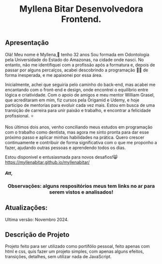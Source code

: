 <h1 align="center">Myllena Bitar Desenvolvedora Frontend.</h1>
<img src="https://github.com/user-attachments/assets/9c649bf4-21c2-4d3c-8d32-47ad7c2c3913" alt="">
<h2>Apresentação</h2>
Olá! Meu nome é Myllena,👋 tenho 32 anos Sou formada em Odontologia pela Universidade do Estado do Amazonas, na cidade onde nasci. No entanto, não me identifiquei com a profissão após a formatura e, depois de passar por alguns percalços, acabei descobrindo a programação 👩‍💻 de forma inesperada, e me apaixonei por essa área.

Inicialmente, achei que seguiria pelo caminho do back-end, mas acabei me encantando com o front-end e design, onde encontrei o equilíbrio entre lógica e criatividade. Com o apoio de amigos e meu mentor William Grasel, que acreditaram em mim, fiz cursos pela Origamid e Udemy, e hoje participo de mentorias para evoluir cada vez mais. Estou em busca de uma transição de carreira para unir paixão e trabalho, e encontrar a felicidade profissional. ⭐

Nos últimos dois anos, venho conciliando meus estudos em programação com o trabalho como dentista, mas agora me sinto pronta para dar esse próximo passo e aplicar minhas habilidades na prática. Quero crescer continuamente e contribuir de forma significativa com o que me proponho a fazer, ajudando outras pessoas e aprendendo todos os dias.

Estou disponivel e entusiasmada para novos desafios!😸 
https://myllenabitar.github.io/myllenabitar/
 <h5>Att,</h5>
<h3 align="center"> Observações: alguns respositórios meus tem links no ar para serem vistos e analisados!<h3>
<h2>Atualizações:</h2>
Ultima versão: Novembro 2024.
<h2>Descrição de Projeto</h2>
Projeto feito para ser utilizado como portifólio pessoal, feito apenas com html e css, quis fazer um projeto simples, com apenas alguns efeitos, transições, detalhes, sem utilizar nada de JavaScript.



